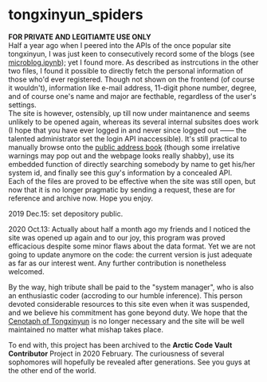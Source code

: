 # tongxinyun_spiders
<b>FOR PRIVATE AND LEGITIAMTE USE ONLY</b><br/>
Half a year ago when I peered into the APIs of the once popular site tongxinyun, I was just keen to consecutively record some of the blogs (see <a href="https://github.com/herobrine1010/tongxinyun_spiders/blob/master/microblog.ipynb">microblog.ipynb</a>); yet I found more. As described as instrcutions in the other two files, I found it possible to directly fetch the personal information of those who'd ever registered. Though not shown on the frontend (of course it wouldn't), information like e-mail address, 11-digit phone number, degree, and of course one's name and major are fecthable, regardless of the user's settings. <br/>
The site is however, ostensibly, up till now under maintanence and seems unlikely to be opened again, whereas its several internal subsites does work (I hope that you have ever logged in and never since logged out —— the talented administrator set the login API inaccessible). It's still practical to manually browse onto the <a href="http://yun.tongji.edu.cn/addressbook/">public address book</a> (though some irrelative warnings may pop out and the webpage looks really shabby), use its embedded function of directly searching somebody by name to get his/her system id, and finally see this guy's information by a concealed API.<br/>
Each of the files are proved to be effective when the site was still open, but now that it is no longer pragmatic by sending a request, these are for reference and archive now. Hope you enjoy.
<br/>

2019 Dec.15: set depository public.

2020 Oct.13: 
Actually about half a month ago my friends and I noticed the site was opened up again and to our joy, this program was proved efficacious despite some minor flaws about the data format. Yet we are not going to update anymore on the code: the current version is just adequate as far as our interest went. Any further contribution is nonetheless welcomed. 

By the way, high tribute shall be paid to the "system manager", who is also an enthusiastic coder (accroding to our humble inference). This person devoted considerable resources to this site even when it was suspended, and we believe his commitment has gone beyond duty. We hope that the <a href="txy.zhouii.cn">Cenotaph of Tongxinyun</a> is no longer necessary and the site will be well maintained no matter what mishap takes place.

To end with, this project has been archived to the **Arctic Code Vault Contributor** Project in 2020 February. The curiousness of several sophomores will hopefully be revealed after generations. See you guys at the other end of the world.
